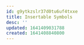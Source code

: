 ```yaml
---
id: g9ytkzslr37d0tu6uf4txxe
title: Insertable Symbols
desc: ''
updated: 1641409031788
created: 1641408840800
---
```



